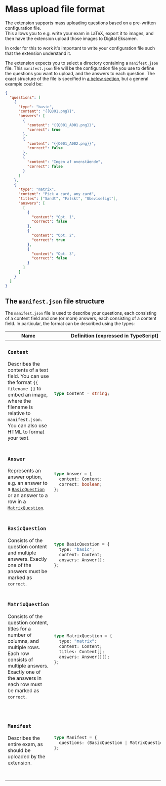 # Mass upload file format

The extension supports mass uploading questions based on a pre-written configuration file.  
This allows you to e.g. write your exam in LaTeX, export it to images, and then have the extension upload those images to Digital Eksamen.

In order for this to work it's important to write your configuration file such that the extension understand it.

The extension expects you to select a directory containing a `manifest.json` file. This `manifest.json` file will be the configuration file you use to define the questions you want to upload, and the answers to each question. The exact structure of the file is specified in [a below section](#configjson-format), but a general example could be:

```json
{
  "questions": [
    {
      "type": "basic",
      "content": "{{Q001.png}}",
      "answers": [
        {
          "content": "{{Q001_A001.png}}",
          "correct": true
        },
        {
          "content": "{{Q001_A002.png}}",
          "correct": false
        },
        {
          "content": "Ingen af ovenstående",
          "correct": false
        }
      ]
    },
    {
      "type": "matrix",
      "content": "Pick a card, any card",
      "titles": ["Sandt", "Falskt", "Ubeviseligt"],
      "answers": [
        [
          {
            "content": "Opt. 1",
            "correct": false
          },
          {
            "content": "Opt. 2",
            "correct": true
          },
          {
            "content": "Opt. 3",
            "correct": false
          }
        ]
      ]
    }
  ]
}
```

## The `manifest.json` file structure

The `manifest.json` file is used to describe your questions, each consisting of a content field and one (or more) answers, each consisting of a content field. In particular, the format can be described using the types:

<table>
<thead>
<tr>
<th>Name</th>
<th>Definition (expressed in TypeScript)</th>
<th>Example</th>
</tr>
</thead>
<tbody>
<tr><td>

### `Content`

Describes the contents of a text field.
You can use the format `{{ filename }}` to embed an image, where the filename is relative to `manifest.json`.  
You can also use HTML to format your text.

</td>
<td>

```typescript
type Content = string;
```

</td><td>

```json
"Pick the solution to the following equation: {{Q001.png}}"
```

</td></tr>
<tr><td>

### `Answer`

Represents an answer option, e.g. an answer to a [`BasicQuestion`](#basicquestion) or an answer to a row in a [`MatrixQuestion`](#matrixquestion).

</td><td>

```typescript
type Answer = {
  content: Content;
  correct: boolean;
};
```

</td><td>

```json
{
  "content": "{{Q001-A001.png}}",
  "correct": true
}
```

</td></tr>
<tr><td>

### `BasicQuestion`

Consists of the question content and multiple answers. Exactly one of the answers must be marked as `correct`.

</td><td>

```typescript
type BasicQuestion = {
  type: "basic";
  content: Content;
  answers: Answer[];
};
```

</td><td>

```json
{
  "type": "basic",
  "content": "Pick the solution to the following equation: {{Q001.png}}",
  "answers": [
    { "content": "{{Q001-A001.png}}", "correct": true },
    { "content": "{{Q001-A002.png}}", "correct": false },
    { "content": "{{Q001-A003.png}}", "correct": false }
  ]
}
```

</td></tr>
<tr><td>

### `MatrixQuestion`

Consists of the question content, titles for a number of columns, and multiple rows. Each row consists of multiple answers.  
Exactly one of the answers in each row must be marked as `correct`.

</td><td>

```typescript
type MatrixQuestion = {
  type: "matrix";
  content: Content;
  titles: Content[];
  answers: Answer[][];
};
```

</td><td>

```json
{
  "type": "matrix",
  "content": "Pick the lowest value in each row",
  "titles": ["Mulighed #1", "Mulighed #2"],
  "answers": [
    [
      { "content": "{{Q002-001-1.png}}", "correct": false },
      { "content": "{{Q002-001-2.png}}", "correct": true },
      { "content": "{{Q002-001-3.png}}", "correct": false }
    ],
    [
      { "content": "{{Q002-002-1.png}}", "correct": true },
      { "content": "{{Q002-002-2.png}}", "correct": false },
      { "content": "{{Q002-002-3.png}}", "correct": false }
    ]
  ]
}
```

</td></tr>
<tr><td>

### `Manifest`

Describes the entire exam, as should be uploaded by the extension.

</td><td>

```typescript
type Manifest = {
  questions: (BasicQuestion | MatrixQuestion)[];
};
```

</td><td>

```json
{
  "questions": [
    {
      "type": "basic"
      // ..., rest of the first question
    },
    {
      "type": "matrix"
      // ..., rest of the second question
    }
  ]
}
```

</td></tr>
</tbody>
</table>

